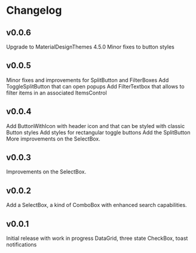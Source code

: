 # Changelog

## v0.0.6
Upgrade to MaterialDesignThemes 4.5.0
Minor fixes to button styles

## v0.0.5
Minor fixes and improvements for SplitButton and FilterBoxes
Add ToggleSplitButton that can open popups
Add FilterTextbox that allows to filter items in an associated ItemsControl

## v0.0.4
Add ButtonWithIcon with header icon and that can be styled with classic Button styles
Add styles for rectangular toggle buttons
Add the SplitButton
More improvements on the SelectBox.

## v0.0.3
Improvements on the SelectBox.

## v0.0.2
Add a SelectBox, a kind of ComboBox with enhanced search capabilities.

## v0.0.1
Initial release with work in progress DataGrid, three state CheckBox, toast notifications

